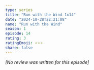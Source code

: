 ```yaml
---
type: series
title: "Run with the Wind 1x14"
date: "2024-10-28T22:21:08"
name: "Run with the Wind"
season: 1
episode: 14
rating: 3
ratingEmoji: ⭐️⭐️⭐️
share: false
---
```


*[No review was written for this episode]*
